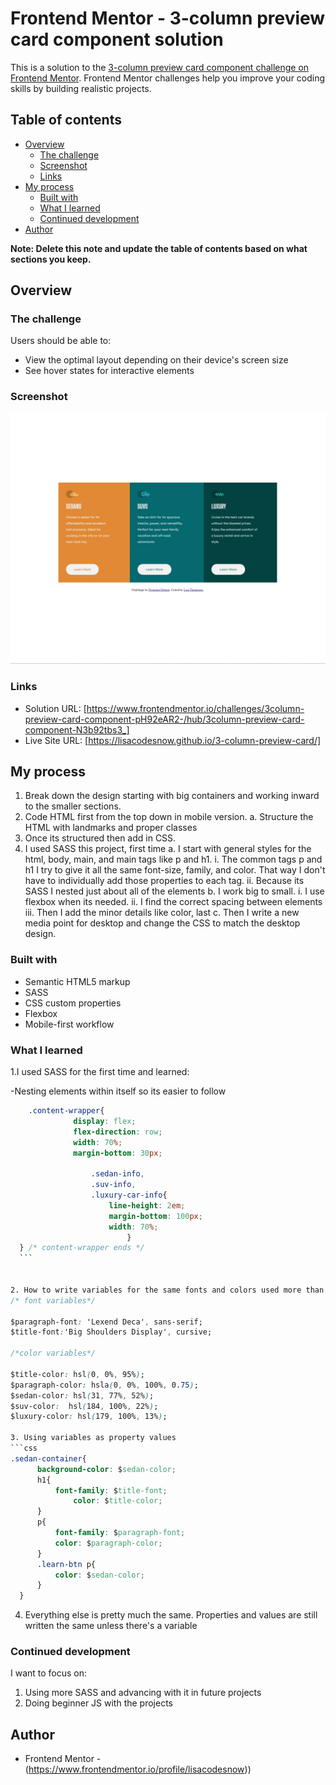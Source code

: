 # Frontend Mentor - 3-column preview card component solution

This is a solution to the [3-column preview card component challenge on Frontend Mentor](https://www.frontendmentor.io/challenges/3column-preview-card-component-pH92eAR2-). Frontend Mentor challenges help you improve your coding skills by building realistic projects. 

## Table of contents

- [Overview](#overview)
  - [The challenge](#the-challenge)
  - [Screenshot](#screenshot)
  - [Links](#links)
- [My process](#my-process)
  - [Built with](#built-with)
  - [What I learned](#what-i-learned)
  - [Continued development](#continued-development)
- [Author](#author)

**Note: Delete this note and update the table of contents based on what sections you keep.**

## Overview

### The challenge

Users should be able to:

- View the optimal layout depending on their device's screen size
- See hover states for interactive elements

### Screenshot

![](images/screenshot.jpg)


### Links

- Solution URL: [https://www.frontendmentor.io/challenges/3column-preview-card-component-pH92eAR2-/hub/3column-preview-card-component-N3b92tbs3_]
- Live Site URL: [https://lisacodesnow.github.io/3-column-preview-card/]

## My process

1. Break down the design starting with big containers and working inward to the smaller sections.
2. Code HTML first from the top down in mobile version.
  a. Structure the HTML with landmarks and proper classes
3. Once its structured then add in CSS. 
4. I used SASS this project, first time
  a. I start with general styles for the html, body, main, and main tags like p and h1.
    i. The common tags p and h1 I try to give it all the same font-size, family, and color. That way I don't have to individually add those properties to each tag.
    ii. Because its SASS I nested just about all of the elements
  b. I work big to small.
    i. I use flexbox when its needed.
    ii. I find the correct spacing between elements
    iii. Then I add the minor details like color, last
  c. Then I write a new media point for desktop and change the CSS to match the desktop design.

### Built with

- Semantic HTML5 markup
- SASS
- CSS custom properties
- Flexbox
- Mobile-first workflow



### What I learned

1.I used SASS for the first time and learned:

  -Nesting elements within itself so its easier to follow
  ```css
      .content-wrapper{
				display: flex;
				flex-direction: row;
				width: 70%;
				margin-bottom: 30px;

					.sedan-info,
					.suv-info,
					.luxury-car-info{
						line-height: 2em;
						margin-bottom: 100px;
						width: 70%;
							}										
	} /* content-wrapper ends */		
    ```


  2. How to write variables for the same fonts and colors used more than once
  /* font variables*/

$paragraph-font: 'Lexend Deca', sans-serif;
$title-font:'Big Shoulders Display', cursive;

/*color variables*/

$title-color: hsl(0, 0%, 95%);
$paragraph-color: hsla(0, 0%, 100%, 0.75);
$sedan-color: hsl(31, 77%, 52%);
$suv-color:  hsl(184, 100%, 22%);
$luxury-color: hsl(179, 100%, 13%);

3. Using variables as property values 
  ```css
  .sedan-container{
		background-color: $sedan-color;
		h1{
			font-family: $title-font;
				color: $title-color;
		}
		p{
			font-family: $paragraph-font;
			color: $paragraph-color;
		}
		.learn-btn p{
			color: $sedan-color;
		}
	}
  ```
4. Everything else is pretty much the same. Properties and values are still written the same unless there's a variable


### Continued development

I want to focus on:

1. Using more SASS and advancing with it in future projects
2. Doing beginner JS with the projects


## Author

- Frontend Mentor - (https://www.frontendmentor.io/profile/lisacodesnow))


